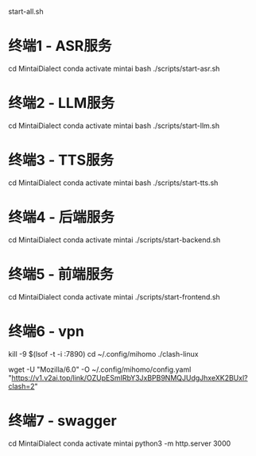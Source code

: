 start-all.sh

# 终端1 - ASR服务
cd MintaiDialect
conda activate mintai
bash ./scripts/start-asr.sh

# 终端2 - LLM服务  
cd MintaiDialect
conda activate mintai
bash ./scripts/start-llm.sh

# 终端3 - TTS服务
cd MintaiDialect
conda activate mintai
bash ./scripts/start-tts.sh

# 终端4 - 后端服务
cd MintaiDialect
conda activate mintai
./scripts/start-backend.sh

# 终端5 - 前端服务
cd MintaiDialect
conda activate mintai
./scripts/start-frontend.sh

# 终端6 - vpn
kill -9 $(lsof -t -i :7890)
cd ~/.config/mihomo
./clash-linux

wget -U "Mozilla/6.0" -O ~/.config/mihomo/config.yaml "https://v1.v2ai.top/link/OZUpESmIRbY3JxBPB9NMQJUdgJhxeXK2BUxl?clash=2"

# 终端7 - swagger
cd MintaiDialect
conda activate mintai
python3 -m http.server 3000